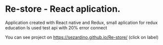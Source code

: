 # Re-store - React aplication.

Application created with React native and Redux,
small aplication for redux education
Is used test api with 20% error connect

You can see project on https://sezardino.github.io/Re-store/ (click on label)
